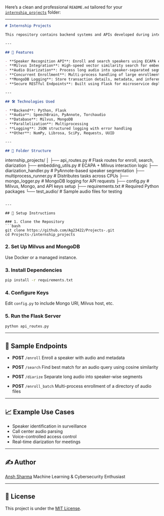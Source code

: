 Here’s a clean and professional `README.md` tailored for your [`internship_projects`](https://github.com/Ag23422/Projects-/tree/main/internship_projects) folder:

---

```markdown
# Internship Projects

This repository contains backend systems and APIs developed during internship work, focusing on scalable and real-time ML deployment pipelines. The core logic integrates RESTful APIs, vector search with Milvus, audio diarization, speaker recognition, and concurrent enrollment mechanisms.

---

## 📌 Features

- **Speaker Recognition API**: Enroll and search speakers using ECAPA embeddings.
- **Milvus Integration**: High-speed vector similarity search for embedding-based matching.
- **Audio Diarization**: Process long audio into speaker-separated segments.
- **Concurrent Enrollment**: Multi-process handling of large enrollment batches.
- **MongoDB Logging**: Store transaction details, metadata, and inference history.
- **Secure RESTful Endpoints**: Built using Flask for microservice deployment.

---

## 🛠️ Technologies Used

- **Backend**: Python, Flask
- **Audio**: SpeechBrain, PyAnnote, Torchaudio
- **Database**: Milvus, MongoDB
- **Parallelization**: Multiprocessing
- **Logging**: JSON structured logging with error handling
- **Other**: NumPy, Librosa, SciPy, Requests, UUID

---

## 📁 Folder Structure

```

internship\_projects/
│
├── api\_routes.py           # Flask routes for enroll, search, diarization
├── embedding\_utils.py      # ECAPA + Milvus interaction logic
├── diarization\_handler.py  # PyAnnote-based speaker segmentation
├── multiprocess\_runner.py  # Distributes tasks across CPUs
├── mongo\_logger.py         # MongoDB logging for API requests
├── config.py               # Milvus, Mongo, and API keys setup
├── requirements.txt        # Required Python packages
└── test\_audio/             # Sample audio files for testing

````

---

## 🚀 Setup Instructions

### 1. Clone the Repository
```bash
git clone https://github.com/Ag23422/Projects-.git
cd Projects-/internship_projects
````

### 2. Set Up Milvus and MongoDB

Use Docker or a managed instance.

### 3. Install Dependencies

```bash
pip install -r requirements.txt
```

### 4. Configure Keys

Edit `config.py` to include Mongo URI, Milvus host, etc.

### 5. Run the Flask Server

```bash
python api_routes.py
```

---

## 🔄 Sample Endpoints

* **POST** `/enroll`
  Enroll a speaker with audio and metadata

* **POST** `/search`
  Find best match for an audio query using cosine similarity

* **POST** `/diarize`
  Separate long audio into speaker-wise segments

* **POST** `/enroll_batch`
  Multi-process enrollment of a directory of audio files

---

## 📈 Example Use Cases

* Speaker identification in surveillance
* Call center audio parsing
* Voice-controlled access control
* Real-time diarization for meetings

---

## ✍️ Author

[Ansh Sharma](https://github.com/Ag23422)
Machine Learning & Cybersecurity Enthusiast

---

## 📄 License

This project is under the [MIT License](../LICENSE).

